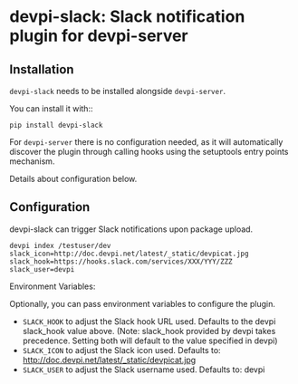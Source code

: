 devpi-slack: Slack notification plugin for devpi-server
=======================================================

Installation
------------

``devpi-slack`` needs to be installed alongside ``devpi-server``.

You can install it with::

    pip install devpi-slack

For ``devpi-server`` there is no configuration needed, as it will automatically discover the plugin through calling hooks using the setuptools entry points mechanism.

Details about configuration below.

Configuration
-------------

devpi-slack can trigger Slack notifications upon package upload.

    devpi index /testuser/dev slack_icon=http://doc.devpi.net/latest/_static/devpicat.jpg slack_hook=https://hooks.slack.com/services/XXX/YYY/ZZZ slack_user=devpi

Environment Variables:

Optionally, you can pass environment variables to configure the plugin.

- ``SLACK_HOOK`` to adjust the Slack hook URL used. Defaults to the devpi slack_hook value above. (Note: slack_hook provided by devpi takes precedence. Setting both will default to the value specified in devpi)
- ``SLACK_ICON`` to adjust the Slack icon used. Defaults to: <http://doc.devpi.net/latest/_static/devpicat.jpg>
- ``SLACK_USER`` to adjust the Slack username used. Defaults to: devpi
